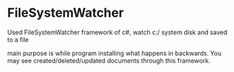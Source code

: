 # FileSystemWatcher
Used FileSystemWatcher framework of c#, watch c:/ system disk and saved to a file


main purpose is while program installing what happens in backwards. You may see created/deleted/updated documents through this framework.
